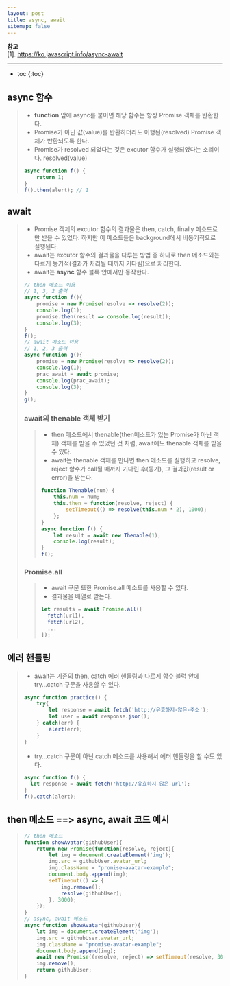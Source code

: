 ```yaml
---
layout: post
title: async, await
sitemap: false
---
```


**참고**  
[1]. <https://ko.javascript.info/async-await>  
* * *  

* toc
{:toc}

## async 함수
> * **function** 앞에 async를 붙이면 해당 함수는 항상 Promise 객체를 반환한다.
> * Promise가 아닌 값(value)를 반환하더라도 이행된(resolved) Promise 객체가 반환되도록 한다.
> * Promise가 resolved 되었다는 것은 excutor 함수가 실행되었다는 소리이다. resolved(value)
> ~~~js
> async function f() {
>     return 1;
> }
> f().then(alert); // 1
> ~~~

## await
> * Promise 객체의 excutor 함수의 결과물은 then, catch, finally 메소드로만 받을 수 있었다. 하지만 이 메소드들은 background에서 비동기적으로 실행된다.
> * await는 excutor 함수의 결과물을 다루는 방법 중 하나로 then 메소드와는 다르게 동기적(결과가 처리될 때까지 기다림)으로 처리한다.
> * await는 **async** 함수 블록 안에서만 동작한다.
> ~~~js
> // then 메소드 이용
> // 1, 3, 2 출력
> async function f(){
>     promise = new Promise(resolve => resolve(2));
>     console.log(1);
>     promise.then(result => console.log(result));
>     console.log(3);
> }
> f();
> // await 메소드 이용
> // 1, 2, 3 출력
> async function g(){
>     promise = new Promise(resolve => resolve(2));
>     console.log(1);
>     prac_await = await promise;
>     console.log(prac_await);
>     console.log(3);
> }
> g();
> ~~~
> 
> ### await의 thenable 객체 받기
> > * then 메소드에서 thenable(then메소드가 있는 Promise가 아닌 객체) 객체를 받을 수 있었던 것 처럼, await에도 thenable 객체를 받을 수 있다.
> > * await는 thenable 객체를 만나면 then 메소드를 실행하고 resolve, reject 함수가 call될 때까지 기다린 후(동기), 그 결과값(result or error)을 받는다.
> > ~~~js
> > function Thenable(num) {
> >     this.num = num;
> >     this.then = function(resolve, reject) {
> >         setTimeout(() => resolve(this.num * 2), 1000);
> >     };
> > }
> > async function f() {
> >     let result = await new Thenable(1);
> >     console.log(result);
> > }
> > f();
> > ~~~
> 
> ### Promise.all
> > * await 구문 또한 Promise.all 메소드를 사용할 수 있다.
> > * 결과물을 배열로 받는다.
> > ~~~js
> > let results = await Promise.all([
> >   fetch(url1),
> >   fetch(url2),
> >   ...
> > ]);
> > ~~~

## 에러 핸들링
> * await는 기존의 then, catch 에러 핸들링과 다르게 함수 블럭 안에 try...catch 구문을 사용할 수 있다.
> ~~~js
> async function practice() {
>     try{
>         let response = await fetch('http://유효하지-않은-주소');
>         let user = await response.json();
>     } catch(err) {
>         alert(err);
>     }
> }
> ~~~
> * try...catch 구문이 아닌 catch 메소드를 사용해서 에러 핸들링을 할 수도 있다.
> ~~~js
> async function f() {
>   let response = await fetch('http://유효하지-않은-url');
> }
> f().catch(alert);
> ~~~

## then 메소드 ==> async, await 코드 예시
> ~~~js
> // then 메소드 
> function showAvatar(githubUser){
>     return new Promise(function(resolve, reject){
>         let img = document.createElement('img');
>         img.src = githubUser.avatar_url;
>         img.className = "promise-avatar-example";
>         document.body.append(img);
>         setTimeout(() => {
>             img.remove();
>             resolve(githubUser);
>         }, 3000);
>     });
> }
> // async, await 메소드
> async function showAvatar(githubUser){
>     let img = document.createElement('img');
>     img.src = githubUser.avatar_url;
>     img.className = "promise-avatar-example";
>     document.body.append(img);
>     await new Promise((resolve, reject) => setTimeout(resolve, 3000));
>     img.remove();
>     return githubUser;
> }
> ~~~